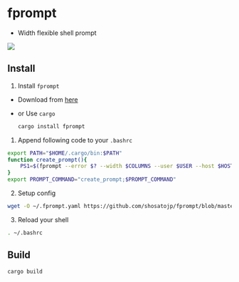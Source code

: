 # fprompt

- Width flexible shell prompt

![](image.png)

## Install

1. Install `fprompt`

- Download from [here](https://github.com/shosatojp/fprompt/releases/latest)
- or Use `cargo`

    ```sh
    cargo install fprompt
    ```

1. Append following code to your `.bashrc`

```sh
export PATH="$HOME/.cargo/bin:$PATH"
function create_prompt(){
    PS1=$(fprompt --error $? --width $COLUMNS --user $USER --host $HOSTNAME -c $HOME/.fprompt.yaml)
}
export PROMPT_COMMAND="create_prompt;$PROMPT_COMMAND"
```

2. Setup config

```sh
wget -O ~/.fprompt.yaml https://github.com/shosatojp/fprompt/blob/master/.fprompt.yaml
```

3. Reload your shell

```sh
. ~/.bashrc
```

## Build

```sh
cargo build
```

